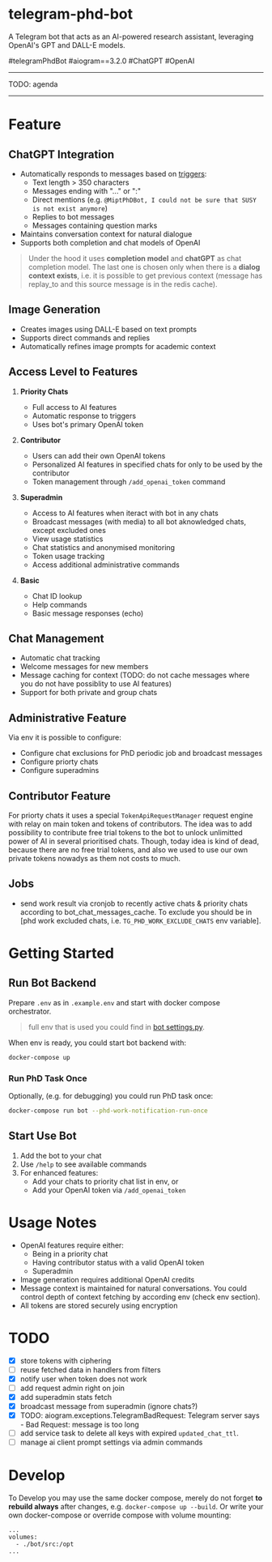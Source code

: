 # telegram-phd-bot

A Telegram bot that acts as an AI-powered research assistant, leveraging OpenAI's GPT and DALL-E models.
<!-- TODO: add perplexity -->

#telegramPhdBot
#aiogram==3.2.0 
#ChatGPT 
#OpenAI

---
TODO: agenda


---

# Feature

## ChatGPT Integration
- Automatically responds to messages based on [triggers](bot/src/bot/consts.py):
  - Text length > 350 characters
  - Messages ending with "..." or ":"
  - Direct mentions (e.g. `@MiptPhDBot, I could not be sure that SUSY is not exist anymore`)
  - Replies to bot messages
  - Messages containing question marks
- Maintains conversation context for natural dialogue
- Supports both completion and chat models of OpenAI

> Under the hood it uses **completion model** and **chatGPT** as chat completion model. 
The last one is chosen only when there is a **dialog context exists**, i.e. it is possible to get previous context (message has replay_to and this source message is in the redis cache).

## Image Generation
- Creates images using DALL-E based on text prompts
- Supports direct commands and replies
- Automatically refines image prompts for academic context

## Access Level to Features

1. **Priority Chats**
   - Full access to AI features
   - Automatic response to triggers
   - Uses bot's primary OpenAI token

2. **Contributor**
   - Users can add their own OpenAI tokens
   - Personalized AI features in specified chats for only to be used by the contributor
   - Token management through `/add_openai_token` command

3. **Superadmin**
   - Access to AI features when iteract with bot in any chats
   - Broadcast messages (with media) to all bot aknowledged chats, except excluded ones
   - View usage statistics
   - Chat statistics and anonymised monitoring
   - Token usage tracking
   - Access additional administrative commands

4. **Basic**
   - Chat ID lookup
   - Help commands
   - Basic message responses (echo)

## Chat Management
- Automatic chat tracking
- Welcome messages for new members
- Message caching for context (TODO: do not cache messages where you do not have possiblity to use AI features)
- Support for both private and group chats

## Administrative Feature
Via env it is possible to configure:
- Configure chat exclusions for PhD periodic job and broadcast messages
- Configure priorty chats
- Configure superadmins

## Contributor Feature
For priorty chats it uses a special `TokenApiRequestManager` request engine with relay on main token and tokens of contributors. The idea was to add possibility to contribute free trial tokens to the bot to unlock unlimitted power of AI in several prioritised chats. Though, today idea is kind of dead, because there are no free trial tokens, and also we used to use our own private tokens nowadys as them not costs to much.

## Jobs
- send work result via cronjob to recently active chats & priority chats according to bot_chat_messages_cache. To exclude you should be in [phd work excluded chats, i.e. `TG_PHD_WORK_EXCLUDE_CHATS` env variable].

# Getting Started

## Run Bot Backend
Prepare `.env` as in `.example.env` and start with docker compose orchestrator.

> full env that is used you could find in [bot settings.py](bot/src/config/settings.py).

When env is ready, you could start bot backend with:
```bash
docker-compose up
```

### Run PhD Task Once
Optionally, (e.g. for debugging) you could run PhD task once:

```bash
docker-compose run bot --phd-work-notification-run-once
```

## Start Use Bot

1. Add the bot to your chat
2. Use `/help` to see available commands
3. For enhanced features:
   - Add your chats to priority chat list in env, or
   - Add your OpenAI token via `/add_openai_token`

# Usage Notes

- OpenAI features require either:
  - Being in a priority chat
  - Having contributor status with a valid OpenAI token
  - Superadmin
- Image generation requires additional OpenAI credits
- Message context is maintained for natural conversations. You could control depth of context fetching by according env (check env section). 
- All tokens are stored securely using encryption

# TODO
- [x] store tokens with ciphering
- [ ] reuse fetched data in handlers from filters
- [x] notify user when token does not work
- [ ] add request admin right on join
- [x] add superadmin stats fetch
- [x] broadcast message from superadmin (ignore chats?)
- [x] TODO: aiogram.exceptions.TelegramBadRequest: Telegram server says - Bad Request: message is too long
- [ ] add service task to delete all keys with expired `updated_chat_ttl`.
- [ ] manage ai client prompt settings via admin commands 

# Develop
To Develop you may use the same docker compose, merely do not forget **to rebuild always** after changes, e.g. `docker-compose up --build`. Or write your own docker-compose or override compose with volume mounting:
```
...
volumes:
  - ./bot/src:/opt
...
```

